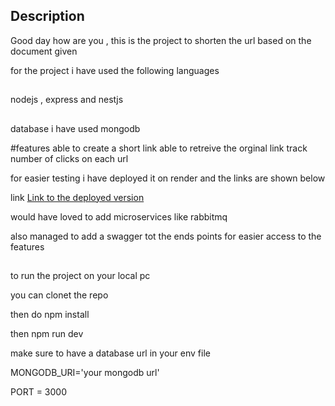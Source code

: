 
## Description

Good day how are you , this is  the project to shorten  the  url based on the document given

for the project i have used the following languages
##


nodejs , express  and nestjs
##


database i have used mongodb


#features
able to create a short link
able to retreive the orginal link
track number of clicks on each url





for easier testing i have deployed it on render and the links are shown below

link [Link to the deployed version](https://urlshortenerpatela24group.onrender.com/api)

would have loved to add microservices like rabbitmq

also managed to add a swagger tot the ends points for easier access to the features
##

to run the project on your local pc


you can clonet the repo


then  do  npm install


then npm run dev


make sure to have a database  url  in your env file




MONGODB_URI='your mongodb url'


PORT = 3000


